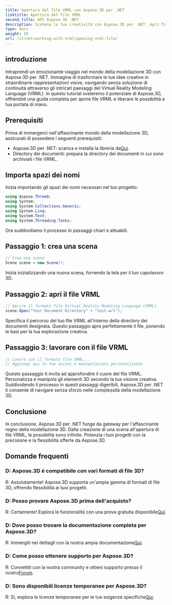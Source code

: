 ```yaml
---
title: Apertura del file VRML con Aspose.3D per .NET
linktitle: Apertura del file VRML
second_title: API Aspose.3D .NET
description: Scatena la tua creatività con Aspose.3D per .NET. Apri file VRML senza sforzo, trasformando le tue idee in straordinari capolavori 3D. Scarica ora!
type: docs
weight: 10
url: /it/net/working-with-vrml/opening-vrml-file/
---
```

## introduzione
Intraprendi un emozionante viaggio nel mondo della modellazione 3D con Aspose.3D per .NET. Immagina di trasformare le tue idee creative in straordinarie rappresentazioni visive, navigando senza soluzione di continuità attraverso gli intricati paesaggi del Virtual Reality Modeling Language (VRML). In questo tutorial sveleremo il potenziale di Aspose.3D, offrendoti una guida completa per aprire file VRML e liberare le possibilità a tua portata di mano.
## Prerequisiti
Prima di immergerci nell'affascinante mondo della modellazione 3D, assicurati di possedere i seguenti prerequisiti:
-  Aspose.3D per .NET: scarica e installa la libreria da[Qui](https://releases.aspose.com/3d/net/).
- Directory dei documenti: prepara la directory dei documenti in cui sono archiviati i file VRML.
## Importa spazi dei nomi
Inizia importando gli spazi dei nomi necessari nel tuo progetto:
```csharp
using Aspose.ThreeD;
using System;
using System.Collections.Generic;
using System.Linq;
using System.Text;
using System.Threading.Tasks;
```
Ora suddividiamo il processo in passaggi chiari e attuabili.
## Passaggio 1: crea una scena
```csharp
// Crea una scena
Scene scene = new Scene();
```
Inizia inizializzando una nuova scena, fornendo la tela per il tuo capolavoro 3D.
## Passaggio 2: apri il file VRML
```csharp
// Aprire il formato file Virtual Reality Modeling Language (VRML).
scene.Open("Your Document Directory" + "test.wrl");
```
Specifica il percorso del tuo file VRML all'interno della directory dei documenti designata. Questo passaggio apre perfettamente il file, ponendo le basi per la tua esplorazione creativa.
## Passaggio 3: lavorare con il file VRML
```csharp
// Lavora con il formato file VRML...
// Aggiungi qui le tue azioni e manipolazioni personalizzate
```
Questo passaggio ti invita ad approfondire il cuore del file VRML. Personalizza e manipola gli elementi 3D secondo la tua visione creativa.
Suddividendo il processo in questi passaggi digeribili, Aspose.3D per .NET ti consente di navigare senza sforzo nelle complessità della modellazione 3D.
## Conclusione
In conclusione, Aspose.3D per .NET funge da gateway per l'affascinante regno della modellazione 3D. Dalla creazione di una scena all'apertura di file VRML, le possibilità sono infinite. Potenzia i tuoi progetti con la precisione e la flessibilità offerte da Aspose.3D.
## Domande frequenti
### D: Aspose.3D è compatibile con vari formati di file 3D?
R: Assolutamente! Aspose.3D supporta un'ampia gamma di formati di file 3D, offrendo flessibilità ai tuoi progetti.
### D: Posso provare Aspose.3D prima dell'acquisto?
 R: Certamente! Esplora le funzionalità con una prova gratuita disponibile[Qui](https://releases.aspose.com/).
### D: Dove posso trovare la documentazione completa per Aspose.3D?
 R: Immergiti nei dettagli con la nostra ampia documentazione[Qui](https://reference.aspose.com/3d/net/).
### D: Come posso ottenere supporto per Aspose.3D?
 R: Connettiti con la nostra community e ottieni supporto presso il nostro[Forum](https://forum.aspose.com/c/3d/18).
### D: Sono disponibili licenze temporanee per Aspose.3D?
 R: Sì, esplora le licenze temporanee per le tue esigenze specifiche[Qui](https://purchase.aspose.com/temporary-license/).